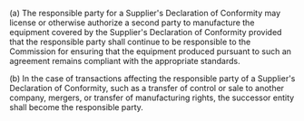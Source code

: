 (a) The responsible party for a Supplier's Declaration of Conformity may license or otherwise authorize a second party to manufacture the equipment covered by the Supplier's Declaration of Conformity provided that the responsible party shall continue to be responsible to the Commission for ensuring that the equipment produced pursuant to such an agreement remains compliant with the appropriate standards.

(b) In the case of transactions affecting the responsible party of a Supplier's Declaration of Conformity, such as a transfer of control or sale to another company, mergers, or transfer of manufacturing rights, the successor entity shall become the responsible party.

